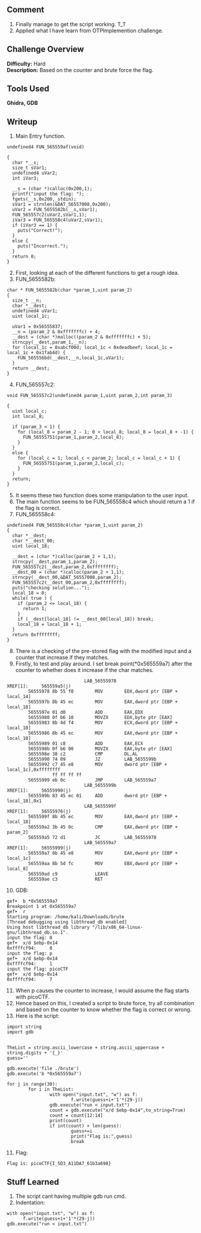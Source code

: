 ## Comment  
1. Finally manage to get the script working. T_T  
2. Applied what I have learn from OTPImplemention challenge.  

## Challenge Overview  
**Difficulty:** Hard  
**Description:** Based on the counter and brute force the flag.  
## Tools Used  
**Ghidra, GDB**  

## Writeup   
1. Main Entry function.
```
undefined4 FUN_565559af(void)

{
  char *__s;
  size_t sVar1;
  undefined4 uVar2;
  int iVar3;
  
  __s = (char *)calloc(0x200,1);
  printf("input the flag: ");
  fgets(__s,0x200,_stdin);
  sVar1 = strnlen(&DAT_56557008,0x200);
  uVar2 = FUN_5655582b(__s,sVar1);
  FUN_565557c2(uVar2,sVar1,1);
  iVar3 = FUN_565558c4(uVar2,sVar1);
  if (iVar3 == 1) {
    puts("Correct!");
  }
  else {
    puts("Incorrect.");
  }
  return 0;
}
```
2. First, looking at each of the different functions to get a rough idea.
3. FUN_5655582b:
```
char * FUN_5655582b(char *param_1,uint param_2)
{
  size_t __n;
  char *__dest;
  undefined4 uVar1;
  uint local_1c;
  
  uVar1 = 0x56555837;
  __n = (param_2 & 0xfffffffc) + 4;
  __dest = (char *)malloc((param_2 & 0xfffffffc) + 5);
  strncpy(__dest,param_1,__n);
  for (local_1c = 0xabcf00d; local_1c < 0xdeadbeef; local_1c = local_1c + 0x1fab4d) {
    FUN_565556bd(__dest,__n,local_1c,uVar1);
  }
  return __dest;
}
```
4. FUN_565557c2:
```
void FUN_565557c2(undefined4 param_1,uint param_2,int param_3)

{
  uint local_c;
  int local_8;
  
  if (param_3 < 1) {
    for (local_8 = param_2 - 1; 0 < local_8; local_8 = local_8 + -1) {
      FUN_56555751(param_1,param_2,local_8);
    }
  }
  else {
    for (local_c = 1; local_c < param_2; local_c = local_c + 1) {
      FUN_56555751(param_1,param_2,local_c);
    }
  }
  return;
}
```
5. It seems these two function does some manipulation to the user input.
6. The main function seems to be FUN_565558c4 which should return a 1 if the flag is correct.
7. FUN_565558c4:
```
undefined4 FUN_565558c4(char *param_1,uint param_2)
{
  char *__dest;
  char *__dest_00;
  uint local_18;
  
  __dest = (char *)calloc(param_2 + 1,1);
  strncpy(__dest,param_1,param_2);
  FUN_565557c2(__dest,param_2,0xffffffff);
  __dest_00 = (char *)calloc(param_2 + 1,1);
  strncpy(__dest_00,&DAT_56557008,param_2);
  FUN_565557c2(__dest_00,param_2,0xffffffff);
  puts("checking solution...");
  local_18 = 0;
  while( true ) {
    if (param_2 <= local_18) {
      return 1;
    }
    if (__dest[local_18] != __dest_00[local_18]) break;
    local_18 = local_18 + 1;
  }
  return 0xffffffff;
}
```
8. There is a checking of the pre-stored flag with the modified input and a counter that increase if they matches.
9. Firstly, to test and play around. I set break point(*0x565559a7) after the counter to whether does it increase if the char matches.
```
                             LAB_56555978                                    XREF[1]:     565559a5(j)  
        56555978 8b 55 f0        MOV        EDX,dword ptr [EBP + local_14]
        5655597b 8b 45 ec        MOV        EAX,dword ptr [EBP + local_18]
        5655597e 01 d0           ADD        EAX,EDX
        56555980 0f b6 10        MOVZX      EDX,byte ptr [EAX]
        56555983 8b 4d f4        MOV        ECX,dword ptr [EBP + local_10]
        56555986 8b 45 ec        MOV        EAX,dword ptr [EBP + local_18]
        56555989 01 c8           ADD        EAX,ECX
        5655598b 0f b6 00        MOVZX      EAX,byte ptr [EAX]
        5655598e 38 c2           CMP        DL,AL
        56555990 74 09           JZ         LAB_5655599b
        56555992 c7 45 e8        MOV        dword ptr [EBP + local_1c],0xffffffff
                 ff ff ff ff
        56555999 eb 0c           JMP        LAB_565559a7
                             LAB_5655599b                                    XREF[1]:     56555990(j)  
        5655599b 83 45 ec 01     ADD        dword ptr [EBP + local_18],0x1
                             LAB_5655599f                                    XREF[1]:     56555976(j)  
        5655599f 8b 45 ec        MOV        EAX,dword ptr [EBP + local_18]
        565559a2 3b 45 0c        CMP        EAX,dword ptr [EBP + param_2]
        565559a5 72 d1           JC         LAB_56555978
                             LAB_565559a7                                    XREF[1]:     56555999(j)  
        565559a7 8b 45 e8        MOV        EAX,dword ptr [EBP + local_1c]
        565559aa 8b 5d fc        MOV        EBX,dword ptr [EBP + local_8]
        565559ad c9              LEAVE
        565559ae c3              RET
```
10. GDB:
```
gef➤  b *0x565559a7
Breakpoint 1 at 0x565559a7
gef➤  r
Starting program: /home/kali/Downloads/brute 
[Thread debugging using libthread_db enabled]
Using host libthread_db library "/lib/x86_64-linux-gnu/libthread_db.so.1".
input the flag: 0
gef➤  x/d $ebp-0x14
0xffffcf94:     0
input the flag: p
gef➤  x/d $ebp-0x14
0xffffcf94:     1
input the flag: picoCTF
gef➤  x/d $ebp-0x14
0xffffcf94:     7
```
11. When p causes the counter to increase, I would assume the flag starts with picoCTF.
12. Hence based on this, I created a script to brute force, try all combination and based on the counter to know whether the flag is correct or wrong.
13. Here is the script:
```
import string
import gdb


TheList = string.ascii_lowercase + string.ascii_uppercase + string.digits + '{_}'
guess=''

gdb.execute('file ./brute')
gdb.execute('b *0x565559a7')

for j in range(30):
        for i in TheList:
                with open("input.txt", "w") as f:
                        f.write(guess+i+'1'*(29-j))
                gdb.execute("run < input.txt")
                count = gdb.execute("x/d $ebp-0x14",to_string=True)
                count = count[12:14]
                print(count)    
                if int(count) > len(guess):
                        guess+=i
                        print("Flag is:",guess)
                        break
```
11. Flag:
```
Flag is: picoCTF{I_5D3_A11DA7_61b3a698}
```

## Stuff Learned  
1. The script cant having multiple gdb run cmd.  
2. Indentation:
```
with open("input.txt", "w") as f:
      f.write(guess+i+'1'*(29-j))
gdb.execute("run < input.txt")
```

